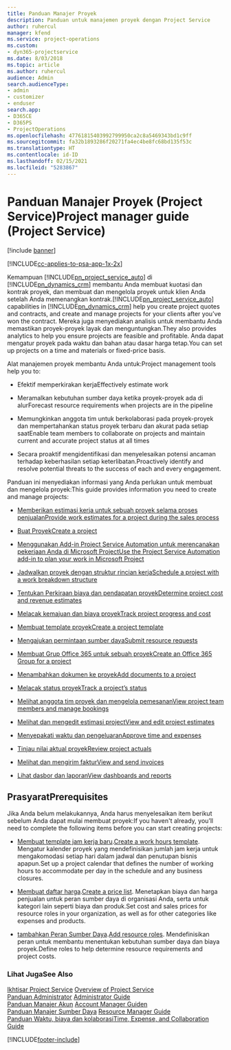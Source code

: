 ```yaml
---
title: Panduan Manajer Proyek
description: Panduan untuk manajemen proyek dengan Project Service
author: ruhercul
manager: kfend
ms.service: project-operations
ms.custom:
- dyn365-projectservice
ms.date: 8/03/2018
ms.topic: article
ms.author: ruhercul
audience: Admin
search.audienceType:
- admin
- customizer
- enduser
search.app:
- D365CE
- D365PS
- ProjectOperations
ms.openlocfilehash: 47761815403992799950ca2c8a5469343bd1c9ff
ms.sourcegitcommit: fa32b1893286f20271fa4ec4be8fc68bd135f53c
ms.translationtype: HT
ms.contentlocale: id-ID
ms.lasthandoff: 02/15/2021
ms.locfileid: "5283867"
---
```

# <a name="project-manager-guide-project-service"></a><span data-ttu-id="0cb88-103">Panduan Manajer Proyek (Project Service)</span><span class="sxs-lookup"><span data-stu-id="0cb88-103">Project manager guide (Project Service)</span></span>

[!include [banner](../includes/psa-now-project-operations.md)]

[!INCLUDE[cc-applies-to-psa-app-1x-2x](../includes/cc-applies-to-psa-app-1x-2x.md)]

<span data-ttu-id="0cb88-104">Kemampuan [!INCLUDE[pn_project_service_auto](../includes/pn-project-service-auto.md)] di [!INCLUDE[pn_dynamics_crm](../includes/pn-dynamics-crm.md)] membantu Anda membuat kuotasi dan kontrak proyek, dan membuat dan mengelola proyek untuk klien Anda setelah Anda memenangkan kontrak.</span><span class="sxs-lookup"><span data-stu-id="0cb88-104">[!INCLUDE[pn_project_service_auto](../includes/pn-project-service-auto.md)] capabilities in [!INCLUDE[pn_dynamics_crm](../includes/pn-dynamics-crm.md)] help you create project quotes and contracts, and create and manage projects for your clients after you’ve won the contract.</span></span> <span data-ttu-id="0cb88-105">Mereka juga menyediakan analisis untuk membantu Anda memastikan proyek-proyek layak dan menguntungkan.</span><span class="sxs-lookup"><span data-stu-id="0cb88-105">They also provides analytics to help you ensure projects are feasible and profitable.</span></span> <span data-ttu-id="0cb88-106">Anda dapat mengatur proyek pada waktu dan bahan atau dasar harga tetap.</span><span class="sxs-lookup"><span data-stu-id="0cb88-106">You can set up projects on a time and materials or fixed-price basis.</span></span>  
  
 <span data-ttu-id="0cb88-107">Alat manajemen proyek membantu Anda untuk:</span><span class="sxs-lookup"><span data-stu-id="0cb88-107">Project management tools help you to:</span></span>  
  
-   <span data-ttu-id="0cb88-108">Efektif memperkirakan kerja</span><span class="sxs-lookup"><span data-stu-id="0cb88-108">Effectively estimate work</span></span>  
  
-   <span data-ttu-id="0cb88-109">Meramalkan kebutuhan sumber daya ketika proyek-proyek ada di alur</span><span class="sxs-lookup"><span data-stu-id="0cb88-109">Forecast resource requirements when projects are in the pipeline</span></span>  
  
-   <span data-ttu-id="0cb88-110">Memungkinkan anggota tim untuk berkolaborasi pada proyek-proyek dan mempertahankan status proyek terbaru dan akurat pada setiap saat</span><span class="sxs-lookup"><span data-stu-id="0cb88-110">Enable team members to collaborate on projects and maintain current and accurate project status at all times</span></span>  
  
-   <span data-ttu-id="0cb88-111">Secara proaktif mengidentifikasi dan menyelesaikan potensi ancaman terhadap keberhasilan setiap keterlibatan.</span><span class="sxs-lookup"><span data-stu-id="0cb88-111">Proactively identify and resolve potential threats to the success of each and every engagement.</span></span>  
  
<span data-ttu-id="0cb88-112">Panduan ini menyediakan informasi yang Anda perlukan untuk membuat dan mengelola proyek:</span><span class="sxs-lookup"><span data-stu-id="0cb88-112">This guide provides information you need to create and manage projects:</span></span>  
  
-   [<span data-ttu-id="0cb88-113">Memberikan estimasi kerja untuk sebuah proyek selama proses penjualan</span><span class="sxs-lookup"><span data-stu-id="0cb88-113">Provide work estimates for a project during the sales process</span></span>](../psa/provide-estimates-project-during-sales-process.md)  
  
-   [<span data-ttu-id="0cb88-114">Buat Proyek</span><span class="sxs-lookup"><span data-stu-id="0cb88-114">Create a project</span></span>](../psa/create-project.md)  
  
-   [<span data-ttu-id="0cb88-115">Menggunakan Add-in Project Service Automation untuk merencanakan pekerjaan Anda di Microsoft Project</span><span class="sxs-lookup"><span data-stu-id="0cb88-115">Use the Project Service Automation add-in to plan your work in Microsoft Project</span></span>](../psa/add-plan-work-microsoft-project.md)  
  
-   [<span data-ttu-id="0cb88-116">Jadwalkan proyek dengan struktur rincian kerja</span><span class="sxs-lookup"><span data-stu-id="0cb88-116">Schedule a project with a work breakdown structure</span></span>](../psa/schedule-project-work-breakdown-structure.md)  
  
-   [<span data-ttu-id="0cb88-117">Tentukan Perkiraan biaya dan pendapatan proyek</span><span class="sxs-lookup"><span data-stu-id="0cb88-117">Determine project cost and revenue estimates</span></span>](../psa/determine-project-cost-revenue-estimates.md)  
  
-   [<span data-ttu-id="0cb88-118">Melacak kemajuan dan biaya proyek</span><span class="sxs-lookup"><span data-stu-id="0cb88-118">Track project progress and cost</span></span>](../psa/track-project-progress-cost.md)  
  
-   [<span data-ttu-id="0cb88-119">Membuat template proyek</span><span class="sxs-lookup"><span data-stu-id="0cb88-119">Create a project template</span></span>](../psa/create-project-template.md)  
  
-   [<span data-ttu-id="0cb88-120">Mengajukan permintaan sumber daya</span><span class="sxs-lookup"><span data-stu-id="0cb88-120">Submit resource requests</span></span>](../psa/submit-resource-requests.md)  
  
-   [<span data-ttu-id="0cb88-121">Membuat Grup Office 365 untuk sebuah proyek</span><span class="sxs-lookup"><span data-stu-id="0cb88-121">Create an Office 365 Group for a project</span></span>](../psa/create-office-365-group-project.md)  
  
-   [<span data-ttu-id="0cb88-122">Menambahkan dokumen ke proyek</span><span class="sxs-lookup"><span data-stu-id="0cb88-122">Add documents to a project</span></span>](../psa/add-documents-project.md)  
  
-   [<span data-ttu-id="0cb88-123">Melacak status proyek</span><span class="sxs-lookup"><span data-stu-id="0cb88-123">Track a project’s status</span></span>](../psa/track-project-status.md)  
  
-   [<span data-ttu-id="0cb88-124">Melihat anggota tim proyek dan mengelola pemesanan</span><span class="sxs-lookup"><span data-stu-id="0cb88-124">View project team members and manage bookings</span></span>](../psa/view-project-team-members-manage-bookings.md)  
  
-   [<span data-ttu-id="0cb88-125">Melihat dan mengedit estimasi project</span><span class="sxs-lookup"><span data-stu-id="0cb88-125">View and edit project estimates</span></span>](../psa/view-edit-project-estimates.md)  
  
-   [<span data-ttu-id="0cb88-126">Menyepakati waktu dan pengeluaran</span><span class="sxs-lookup"><span data-stu-id="0cb88-126">Approve time and expenses</span></span>](../psa/approve-time-expenses.md)  
  
-   [<span data-ttu-id="0cb88-127">Tinjau nilai aktual proyek</span><span class="sxs-lookup"><span data-stu-id="0cb88-127">Review project actuals</span></span>](../psa/review-project-actuals.md)  
  
-   [<span data-ttu-id="0cb88-128">Melihat dan mengirim faktur</span><span class="sxs-lookup"><span data-stu-id="0cb88-128">View and send invoices</span></span>](../psa/view-send-invoices.md)  
  
-   [<span data-ttu-id="0cb88-129">Lihat dasbor dan laporan</span><span class="sxs-lookup"><span data-stu-id="0cb88-129">View dashboards and reports</span></span>](../psa/view-dashboards-reports.md)  
  
## <a name="prerequisites"></a><span data-ttu-id="0cb88-130">Prasyarat</span><span class="sxs-lookup"><span data-stu-id="0cb88-130">Prerequisites</span></span>  
 <span data-ttu-id="0cb88-131">Jika Anda belum melakukannya, Anda harus menyelesaikan item berikut sebelum Anda dapat mulai membuat proyek:</span><span class="sxs-lookup"><span data-stu-id="0cb88-131">If you haven't already, you’ll need to complete the following items before you can start creating projects:</span></span>  
  
-   <span data-ttu-id="0cb88-132">[Membuat template jam kerja baru](../psa/create-work-hours-template.md).</span><span class="sxs-lookup"><span data-stu-id="0cb88-132">[Create a work hours template](../psa/create-work-hours-template.md).</span></span> <span data-ttu-id="0cb88-133">Mengatur kalender proyek yang mendefinisikan jumlah jam kerja untuk mengakomodasi setiap hari dalam jadwal dan penutupan bisnis apapun.</span><span class="sxs-lookup"><span data-stu-id="0cb88-133">Set up a project calendar that defines the number of working hours to accommodate per day in the schedule and any business closures.</span></span>  
  
-   <span data-ttu-id="0cb88-134">[Membuat daftar harga](../psa/create-price-list.md).</span><span class="sxs-lookup"><span data-stu-id="0cb88-134">[Create a price list](../psa/create-price-list.md).</span></span> <span data-ttu-id="0cb88-135">Menetapkan biaya dan harga penjualan untuk peran sumber daya di organisasi Anda, serta untuk kategori lain seperti biaya dan produk.</span><span class="sxs-lookup"><span data-stu-id="0cb88-135">Set cost and sales prices for resource roles in your organization, as well as for other categories like expenses and products.</span></span>  
  
-   <span data-ttu-id="0cb88-136">[tambahkan Peran Sumber Daya](../psa/add-resource-roles.md).</span><span class="sxs-lookup"><span data-stu-id="0cb88-136">[Add resource roles](../psa/add-resource-roles.md).</span></span> <span data-ttu-id="0cb88-137">Mendefinisikan peran untuk membantu menentukan kebutuhan sumber daya dan biaya proyek.</span><span class="sxs-lookup"><span data-stu-id="0cb88-137">Define roles to help determine resource requirements and project costs.</span></span>  
  
### <a name="see-also"></a><span data-ttu-id="0cb88-138">Lihat Juga</span><span class="sxs-lookup"><span data-stu-id="0cb88-138">See Also</span></span>  
 <span data-ttu-id="0cb88-139">[Ikhtisar Project Service](../psa/overview.md) </span><span class="sxs-lookup"><span data-stu-id="0cb88-139">[Overview of Project Service](../psa/overview.md) </span></span>  
 <span data-ttu-id="0cb88-140">[Panduan Administrator](../psa/admin-guide.md) </span><span class="sxs-lookup"><span data-stu-id="0cb88-140">[Administrator Guide](../psa/admin-guide.md) </span></span>  
 <span data-ttu-id="0cb88-141">[Panduan Manajer Akun](../psa/account-manager-guide.md) </span><span class="sxs-lookup"><span data-stu-id="0cb88-141">[Account Manager Guiden](../psa/account-manager-guide.md) </span></span>  
 <span data-ttu-id="0cb88-142">[Panduan Manajer Sumber Daya](../psa/resource-manager-guide.md) </span><span class="sxs-lookup"><span data-stu-id="0cb88-142">[Resource Manager Guide](../psa/resource-manager-guide.md) </span></span>  
 [<span data-ttu-id="0cb88-143">Panduan Waktu, biaya dan kolaborasi</span><span class="sxs-lookup"><span data-stu-id="0cb88-143">Time, Expense, and Collaboration Guide</span></span>](../psa/time-expense-collaboration-guide.md)



[!INCLUDE[footer-include](../includes/footer-banner.md)]